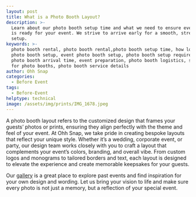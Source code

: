 ```yaml
---
layout: post
title: What is a Photo Booth Layout?
description: >-
  Learn about our photo booth setup time and what we need to ensure everything
  is ready for your event. We strive to arrive early for a smooth, stress-free
  setup.
keywords: >-
  photo booth rental, photo booth rental,photo booth setup time, how long for
  photo booth setup, event photo booth setup, photo booth setup requirements,
  photo booth arrival time, event preparation, photo booth logistics, setup time
  for photo booths, photo booth service details
author: Ohh Snap
categories:
  - Before Event
tags:
  - Before-Event
helptype: technical
image: /assets/img/prints/IMG_1678.jpeg
---
```

A photo booth layout refers to the customized design that frames your guests’ photos or prints, ensuring they align perfectly with the theme and feel of your event. At Ohh Snap, we take pride in creating bespoke layouts that reflect your unique style. Whether it’s a wedding, corporate event, or party, our design team works closely with you to craft a layout that complements your event’s colors, branding, and overall vibe. From custom logos and monograms to tailored borders and text, each layout is designed to elevate the experience and create memorable keepsakes for your guests.

Our <a href="https://gallery.ohhsnapbooth.com" title="Ohh Snap Gallery of Past events" target="_blank" rel="noopener">gallery</a> is a great place to explore past events and find inspiration for your own design and wording. Let us bring your vision to life and make sure every photo is not just a memory, but a reflection of your special event.

&nbsp;